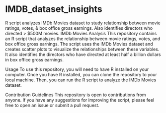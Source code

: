 # IMDB_dataset_insights
R script analyzes IMDb Movies dataset to study relationship between movie ratings, votes, &amp; box office gross earnings. Also identifies directors who directed > $500M movies.
IMDb Movies Analysis
This repository contains an R script that analyzes the relationship between movie ratings, votes, and box office gross earnings. 
The script uses the IMDb Movies dataset and creates scatter plots to visualize the relationships between these variables. 
It also identifies the directors who have directed at least half a billion dollars in box office gross earnings.

Usage
To use this repository, you will need to have R installed on your computer. 
Once you have R installed, you can clone the repository to your local machine. 
Then, you can run the R script to analyze the IMDb Movies dataset.

Contribution Guidelines
This repository is open to contributions from anyone. 
If you have any suggestions for improving the script, 
please feel free to open an issue or submit a pull request.
